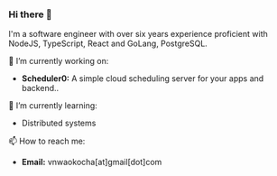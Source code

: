 ### Hi there 👋

I'm a software engineer with over six years experience proficient with NodeJS, TypeScript, React and GoLang, PostgreSQL.

🔭 I’m currently working on: 
  
- **Scheduler0:** A simple cloud scheduling server for your apps and backend..

🌱 I’m currently learning:

- Distributed systems

📫 How to reach me:

- **Email:** vnwaokocha[at]gmail[dot]com

<!--
**victorlenerd/victorlenerd** is a ✨ _special_ ✨ repository because its `README.md` (this file) appears on your GitHub profile.

Here are some ideas to get you started:

- 🔭 I’m currently working on ...
- 🌱 I’m currently learning ...
- 👯 I’m looking to collaborate on ...
- 🤔 I’m looking for help with ...
- 💬 Ask me about ...
- 📫 How to reach me: ...
- 😄 Pronouns: ...
- ⚡ Fun fact: ...
-->
